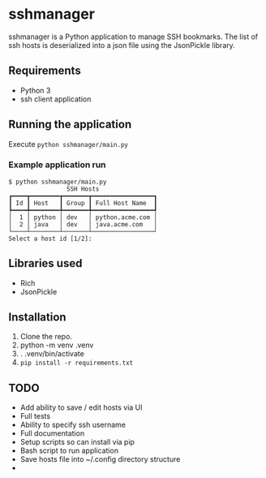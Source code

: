 # sshmanager

sshmanager is a Python application to manage SSH bookmarks. The list of ssh hosts is deserialized into a json file using the JsonPickle library.

## Requirements

* Python 3
* ssh client application

## Running the application

Execute `python sshmanager/main.py`

### Example application run

``` text
$ python sshmanager/main.py 
                SSH Hosts                
┏━━━━┳━━━━━━━━┳━━━━━━━┳━━━━━━━━━━━━━━━━━┓
┃ Id ┃ Host   ┃ Group ┃ Full Host Name  ┃
┡━━━━╇━━━━━━━━╇━━━━━━━╇━━━━━━━━━━━━━━━━━┩
│  1 │ python │ dev   │ python.acme.com │
│  2 │ java   │ dev   │ java.acme.com   │
└────┴────────┴───────┴─────────────────┘
Select a host id [1/2]:
```

## Libraries used

* Rich
* JsonPickle

## Installation

1. Clone the repo.
2. python -m venv .venv
3. . .venv/bin/activate
4. `pip install -r requirements.txt` 

## TODO

* Add ability to save / edit hosts via UI
* Full tests
* Ability to specify ssh username
* Full documentation
* Setup scripts so can install via pip
* Bash script to run application
* Save hosts file into ~/.config directory structure
* 
